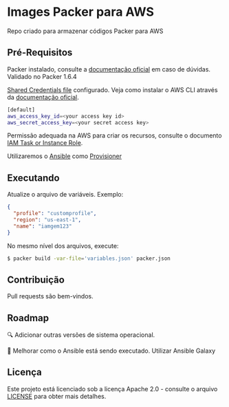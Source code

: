 # Images Packer para AWS

Repo criado para armazenar códigos Packer para AWS

## Pré-Requisitos

Packer instalado, consulte a [documentação oficial](https://learn.hashicorp.com/packer/getting-started/install) em caso de dúvidas. Validado no Packer 1.6.4

[Shared Credentials file](https://www.packer.io/docs/builders/amazon#shared-credentials-file) configurado. Veja como instalar o AWS CLI através da [documentação oficial](https://docs.aws.amazon.com/pt_br/cli/latest/userguide/cli-chap-welcome.html).

```bash
[default]
aws_access_key_id=<your access key id>
aws_secret_access_key=<your secret access key>
```

Permissão adequada na AWS para criar os recursos, consulte o documento [IAM Task or Instance Role](https://www.packer.io/docs/builders/amazon#iam-task-or-instance-role).

Utilizaremos o [Ansible](https://docs.ansible.com/ansible/latest/index.html) como [Provisioner](https://www.packer.io/docs/provisioners/ansible)

## Executando

Atualize o arquivo de variáveis. Exemplo:

```json
{
  "profile": "customprofile",
  "region": "us-east-1",
  "name": "iamgem123"
}
```
No mesmo nível dos arquivos, execute:
```bash
$ packer build -var-file='variables.json' packer.json
````
## Contribuição

Pull requests são bem-vindos. 

## Roadmap

:mag: Adicionar outras versões de sistema operacional.

:wrench: Melhorar como o Ansible está sendo executado. Utilizar Ansible Galaxy

## Licença

Este projeto está licenciado sob a licença Apache 2.0 - consulte o arquivo [LICENSE](https://github.com/rafaelonline/packer-aws/blob/master/LICENSE) para obter mais detalhes.
